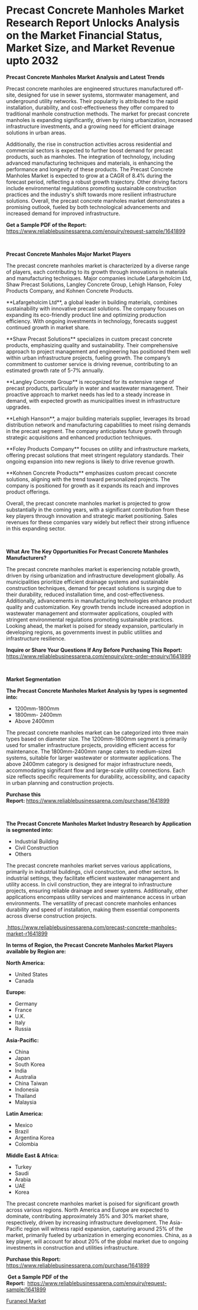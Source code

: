 <p><h1>Precast Concrete Manholes Market Research Report Unlocks Analysis on the Market Financial Status, Market Size, and Market Revenue upto 2032</h1></p><p><strong>Precast Concrete Manholes Market Analysis and Latest Trends</strong></p>
<p><p>Precast concrete manholes are engineered structures manufactured off-site, designed for use in sewer systems, stormwater management, and underground utility networks. Their popularity is attributed to the rapid installation, durability, and cost-effectiveness they offer compared to traditional manhole construction methods. The market for precast concrete manholes is expanding significantly, driven by rising urbanization, increased infrastructure investments, and a growing need for efficient drainage solutions in urban areas. </p><p>Additionally, the rise in construction activities across residential and commercial sectors is expected to further boost demand for precast products, such as manholes. The integration of technology, including advanced manufacturing techniques and materials, is enhancing the performance and longevity of these products. The Precast Concrete Manholes Market is expected to grow at a CAGR of 8.4% during the forecast period, reflecting a robust growth trajectory. Other driving factors include environmental regulations promoting sustainable construction practices and the industry's shift towards more resilient infrastructure solutions. Overall, the precast concrete manholes market demonstrates a promising outlook, fueled by both technological advancements and increased demand for improved infrastructure.</p></p>
<p><strong>Get a Sample PDF of the Report:&nbsp;</strong> <a href="https://www.reliablebusinessarena.com/enquiry/request-sample/1641899?utm_campaign=2146&utm_medium=2&utm_source=Github&utm_content=ia&utm_term=02042025&utm_id=precast-concrete-manholes">https://www.reliablebusinessarena.com/enquiry/request-sample/1641899</a></p>
<p>&nbsp;</p>
<p><strong>Precast Concrete Manholes Major Market Players</strong></p>
<p><p>The precast concrete manholes market is characterized by a diverse range of players, each contributing to its growth through innovations in materials and manufacturing techniques. Major companies include Lafargeholcim Ltd, Shaw Precast Solutions, Langley Concrete Group, Lehigh Hanson, Foley Products Company, and Kohnen Concrete Products.</p><p>**Lafargeholcim Ltd**, a global leader in building materials, combines sustainability with innovative precast solutions. The company focuses on expanding its eco-friendly product line and optimizing production efficiency. With ongoing investments in technology, forecasts suggest continued growth in market share.</p><p>**Shaw Precast Solutions** specializes in custom precast concrete products, emphasizing quality and sustainability. Their comprehensive approach to project management and engineering has positioned them well within urban infrastructure projects, fueling growth. The company’s commitment to customer service is driving revenue, contributing to an estimated growth rate of 5-7% annually.</p><p>**Langley Concrete Group** is recognized for its extensive range of precast products, particularly in water and wastewater management. Their proactive approach to market needs has led to a steady increase in demand, with expected growth as municipalities invest in infrastructure upgrades. </p><p>**Lehigh Hanson**, a major building materials supplier, leverages its broad distribution network and manufacturing capabilities to meet rising demands in the precast segment. The company anticipates future growth through strategic acquisitions and enhanced production techniques.</p><p>**Foley Products Company** focuses on utility and infrastructure markets, offering precast solutions that meet stringent regulatory standards. Their ongoing expansion into new regions is likely to drive revenue growth.</p><p>**Kohnen Concrete Products** emphasizes custom precast concrete solutions, aligning with the trend toward personalized projects. The company is positioned for growth as it expands its reach and improves product offerings.</p><p>Overall, the precast concrete manholes market is projected to grow substantially in the coming years, with a significant contribution from these key players through innovation and strategic market positioning. Sales revenues for these companies vary widely but reflect their strong influence in this expanding sector.</p></p>
<p>&nbsp;</p>
<p><strong>What Are The Key Opportunities For Precast Concrete Manholes Manufacturers?</strong></p>
<p><p>The precast concrete manholes market is experiencing notable growth, driven by rising urbanization and infrastructure development globally. As municipalities prioritize efficient drainage systems and sustainable construction techniques, demand for precast solutions is surging due to their durability, reduced installation time, and cost-effectiveness. Additionally, advancements in manufacturing technologies enhance product quality and customization. Key growth trends include increased adoption in wastewater management and stormwater applications, coupled with stringent environmental regulations promoting sustainable practices. Looking ahead, the market is poised for steady expansion, particularly in developing regions, as governments invest in public utilities and infrastructure resilience.</p></p>
<p><strong>Inquire or Share Your Questions If Any Before Purchasing This Report:</strong> <a href="https://www.reliablebusinessarena.com/enquiry/pre-order-enquiry/1641899?utm_campaign=2146&utm_medium=2&utm_source=Github&utm_content=ia&utm_term=02042025&utm_id=precast-concrete-manholes">https://www.reliablebusinessarena.com/enquiry/pre-order-enquiry/1641899</a></p>
<p>&nbsp;</p>
<p><strong>Market Segmentation</strong></p>
<p><strong>The Precast Concrete Manholes Market Analysis by types is segmented into:</strong></p>
<p><ul><li>1200mm-1800mm</li><li>1800mm- 2400mm</li><li>Above 2400mm</li></ul></p>
<p><p>The precast concrete manholes market can be categorized into three main types based on diameter size. The 1200mm-1800mm segment is primarily used for smaller infrastructure projects, providing efficient access for maintenance. The 1800mm-2400mm range caters to medium-sized systems, suitable for larger wastewater or stormwater applications. The above 2400mm category is designed for major infrastructure needs, accommodating significant flow and large-scale utility connections. Each size reflects specific requirements for durability, accessibility, and capacity in urban planning and construction projects.</p></p>
<p><strong>Purchase this Report:&nbsp;</strong><a href="https://www.reliablebusinessarena.com/purchase/1641899?utm_campaign=2146&utm_medium=2&utm_source=Github&utm_content=ia&utm_term=02042025&utm_id=precast-concrete-manholes">https://www.reliablebusinessarena.com/purchase/1641899</a></p>
<p>&nbsp;</p>
<p><strong>The Precast Concrete Manholes Market Industry Research by Application is segmented into:</strong></p>
<p><ul><li>Industrial Building</li><li>Civil Construction</li><li>Others</li></ul></p>
<p><p>The precast concrete manholes market serves various applications, primarily in industrial buildings, civil construction, and other sectors. In industrial settings, they facilitate efficient wastewater management and utility access. In civil construction, they are integral to infrastructure projects, ensuring reliable drainage and sewer systems. Additionally, other applications encompass utility services and maintenance access in urban environments. The versatility of precast concrete manholes enhances durability and speed of installation, making them essential components across diverse construction projects.</p></p>
<p><a href="https://www.reliablebusinessarena.com/precast-concrete-manholes-market-r1641899?utm_campaign=2146&utm_medium=2&utm_source=Github&utm_content=ia&utm_term=02042025&utm_id=precast-concrete-manholes">&nbsp;https://www.reliablebusinessarena.com/precast-concrete-manholes-market-r1641899</a></p>
<p><strong>In terms of Region, the Precast Concrete Manholes Market Players available by Region are:</strong></p>
<p>
    <p> <strong> North America: </strong>
        <ul>
            <li>United States</li>
            <li>Canada</li>
        </ul>
        </p> 
    <p> <strong> Europe: </strong>
        <ul>
            <li>Germany</li>
            <li>France</li>
            <li>U.K.</li>
            <li>Italy</li>
            <li>Russia</li>
        </ul>
        </p> 
    <p> <strong> Asia-Pacific: </strong>
        <ul>
            <li>China</li>
            <li>Japan</li>
            <li>South Korea</li>
            <li>India</li>
            <li>Australia</li>
            <li>China Taiwan</li>
            <li>Indonesia</li>
            <li>Thailand</li>
            <li>Malaysia</li>
        </ul>
        </p> 
    <p> <strong> Latin America: </strong>
        <ul>
            <li>Mexico</li>
            <li>Brazil</li>
            <li>Argentina Korea</li>
            <li>Colombia</li>
        </ul>
        </p> 
    <p> <strong> Middle East & Africa: </strong>
        <ul>
            <li>Turkey</li>
            <li>Saudi</li>
            <li>Arabia</li>
            <li>UAE</li>
            <li>Korea</li>
        </ul>
    </p>
    </p>
<p><p>The precast concrete manholes market is poised for significant growth across various regions. North America and Europe are expected to dominate, contributing approximately 35% and 30% market share, respectively, driven by increasing infrastructure development. The Asia-Pacific region will witness rapid expansion, capturing around 25% of the market, primarily fueled by urbanization in emerging economies. China, as a key player, will account for about 20% of the global market due to ongoing investments in construction and utilities infrastructure.</p></p>
<p><strong>Purchase this Report: </strong><a href="https://www.reliablebusinessarena.com/purchase/1641899?utm_campaign=2146&utm_medium=2&utm_source=Github&utm_content=ia&utm_term=02042025&utm_id=precast-concrete-manholes">https://www.reliablebusinessarena.com/purchase/1641899</a></p>
<p>&nbsp;<strong>Get a Sample PDF of the Report:&nbsp;&nbsp;</strong><a href="https://www.reliablebusinessarena.com/enquiry/request-sample/1641899?utm_campaign=2146&utm_medium=2&utm_source=Github&utm_content=ia&utm_term=02042025&utm_id=precast-concrete-manholes">https://www.reliablebusinessarena.com/enquiry/request-sample/1641899</a></p>
<p><strong></strong></p>
<p><p><a href="https://github.com/wileonie19657/Market-Research-Report-List-1/blob/main/furaneol-market.md?utm_campaign=2146&utm_medium=2&utm_source=Github&utm_content=ia&utm_term=02042025&utm_id=precast-concrete-manholes">Furaneol Market</a></p></p>